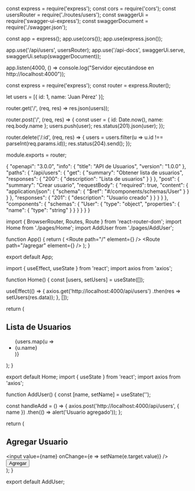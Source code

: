 const express = require('express');
const cors = require('cors');
const usersRouter = require('./routes/users');
const swaggerUi = require('swagger-ui-express');
const swaggerDocument = require('./swagger.json');

const app = express();
app.use(cors());
app.use(express.json());

app.use('/api/users', usersRouter);
app.use('/api-docs', swaggerUi.serve, swaggerUi.setup(swaggerDocument));

app.listen(4000, () => console.log("Servidor ejecutándose en http://localhost:4000"));

const express = require('express');
const router = express.Router();

let users = [{ id: 1, name: 'Juan Pérez' }];

router.get('/', (req, res) => res.json(users));

router.post('/', (req, res) => {
  const user = { id: Date.now(), name: req.body.name };
  users.push(user);
  res.status(201).json(user);
});

router.delete('/:id', (req, res) => {
  users = users.filter(u => u.id !== parseInt(req.params.id));
  res.status(204).send();
});

module.exports = router;

{
  "openapi": "3.0.0",
  "info": {
    "title": "API de Usuarios",
    "version": "1.0.0"
  },
  "paths": {
    "/api/users": {
      "get": {
        "summary": "Obtener lista de usuarios",
        "responses": {
          "200": {
            "description": "Lista de usuarios"
          }
        }
      },
      "post": {
        "summary": "Crear usuario",
        "requestBody": {
          "required": true,
          "content": {
            "application/json": {
              "schema": { "$ref": "#/components/schemas/User" }
            }
          }
        },
        "responses": {
          "201": {
            "description": "Usuario creado"
          }
        }
      }
    }
  },
  "components": {
    "schemas": {
      "User": {
        "type": "object",
        "properties": {
          "name": { "type": "string" }
        }
      }
    }
  }
}

import { BrowserRouter, Routes, Route } from 'react-router-dom';
import Home from './pages/Home';
import AddUser from './pages/AddUser';

function App() {
  return (
    <BrowserRouter>
      <Routes>
        <Route path="/" element={<Home />} />
        <Route path="/agregar" element={<AddUser />} />
      </Routes>
    </BrowserRouter>
  );
}

export default App;

import { useEffect, useState } from 'react';
import axios from 'axios';

function Home() {
  const [users, setUsers] = useState([]);

  useEffect(() => {
    axios.get('http://localhost:4000/api/users')
      .then(res => setUsers(res.data));
  }, []);

  return (
    <div>
      <h2>Lista de Usuarios</h2>
      <ul>
        {users.map(u => <li key={u.id}>{u.name}</li>)}
      </ul>
    </div>
  );
}

export default Home;
import { useState } from 'react';
import axios from 'axios';

function AddUser() {
  const [name, setName] = useState('');

  const handleAdd = () => {
    axios.post('http://localhost:4000/api/users', { name })
      .then(() => alert('Usuario agregado'));
  };

  return (
    <div>
      <h2>Agregar Usuario</h2>
      <input value={name} onChange={e => setName(e.target.value)} />
      <button onClick={handleAdd}>Agregar</button>
    </div>
  );
}

export default AddUser;
